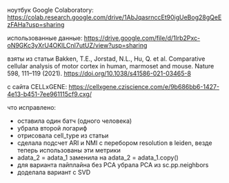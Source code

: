 ноутбук Google Colaboratory: https://colab.research.google.com/drive/1AbJqasrnccEt90igUeBog28gQeEzFAHa?usp=sharing

использованные данные: https://drive.google.com/file/d/1lrb2Pxc-oN9GKc3yXrU4OKlLCnI7utUZ/view?usp=sharing

взяты из статьи Bakken, T.E., Jorstad, N.L., Hu, Q. et al. Comparative cellular analysis of motor cortex in human, marmoset and mouse. Nature 598, 111–119 (2021). https://doi.org/10.1038/s41586-021-03465-8

с сайта CELLxGENE: https://cellxgene.cziscience.com/e/9b686bb6-1427-4e13-b451-7ee961115cf9.cxg/

что исправлено:
- оставила один батч (одного человека)
- убрала второй логариф
- отрисовала cell_type из статьи
- сделала подсчет ARI и NMI с перебором resolution в leiden, везде теперь использованы эти метрики
- adata_2 = adata_1 заменила на adata_2 = adata_1.copy()
- для варианта пайплайна без PCA убрала PCA из sc.pp.neighbors
- доделала вариант с SVD
